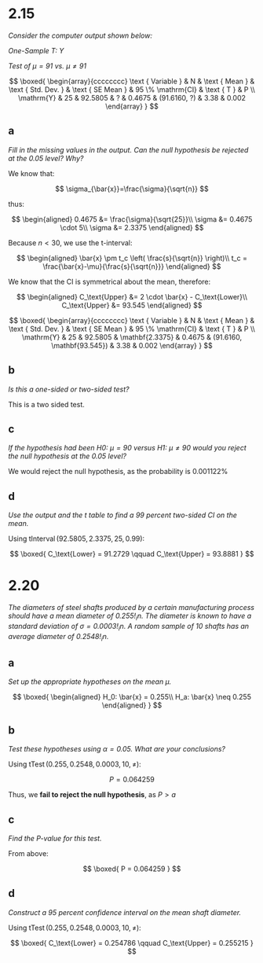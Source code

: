 # 2.15

*Consider the computer output shown below:*

*One-Sample T: $Y$*

*Test of $\mu=91$ vs. $\mu \neq 91$*

$$
\boxed{
\begin{array}{cccccccc}
\text { Variable } & N & \text { Mean } & \text { Std. Dev. } & \text { SE Mean } & 95 \% \mathrm{CI} & \text { T } & P \\
\mathrm{Y} & 25 & 92.5805 & ? & 0.4675 & (91.6160, ?) & 3.38 & 0.002
\end{array}
}
$$

## a

*Fill in the missing values in the output. Can the null hypothesis be rejected at the $0.05$ level? Why?*

We know that:

$$
\sigma_{\bar{x}}=\frac{\sigma}{\sqrt{n}}
$$

thus:

$$
\begin{aligned}
    0.4675 &= \frac{\sigma}{\sqrt{25}}\\
    \sigma &= 0.4675 \cdot 5\\
    \sigma &= 2.3375
\end{aligned}
$$

Because $n<30$, we use the t-interval:

$$
\begin{aligned}
    \bar{x} \pm t_c \left( \frac{s}{\sqrt{n}} \right)\\
    t_c = \frac{\bar{x}-\mu}{\frac{s}{\sqrt{n}}}
\end{aligned}
$$

We know that the CI is symmetrical about the mean, therefore:

$$
\begin{aligned}
    C_\text{Upper} &= 2 \cdot \bar{x} - C_\text{Lower}\\
    C_\text{Upper} &= 93.545
\end{aligned}
$$

$$
\boxed{
\begin{array}{cccccccc}
\text { Variable } & N & \text { Mean } & \text { Std. Dev. } & \text { SE Mean } & 95 \% \mathrm{CI} & \text { T } & P \\
\mathrm{Y} & 25 & 92.5805 & \mathbf{2.3375} & 0.4675 & (91.6160, \mathbf{93.545}) & 3.38 & 0.002
\end{array}
}
$$

## b

*Is this a one-sided or two-sided test?*

This is a two sided test.

## c

*If the hypothesis had been H0: $\mu=90$ versus H1: $\mu \neq 90$ would you reject the null hypothesis at the $0.05$ level?*

We would reject the null hypothesis, as the probability is $0.001122\%$

## d

*Use the output and the t table to find a 99 percent two-sided CI on the mean.*

Using $\operatorname{tInterval}\left(92.5805, 2.3375, 25, 0.99\right)$:

$$
\boxed{
    C_\text{Lower} = 91.2729 \qquad C_\text{Upper} = 93.8881
}
$$

# 2.20

*The diameters of steel shafts produced by a certain manufacturing process should have a mean diameter of $0.255 !_in$. The diameter is known to have a standard deviation of $\sigma=0.0003 !_in$. A random sample of 10 shafts has an average diameter of $0.2548 !_in$.*

## a

*Set up the appropriate hypotheses on the mean $\mu$.*

$$
\boxed{
\begin{aligned}
    H_0: \bar{x} = 0.255\\
    H_a: \bar{x} \neq 0.255
\end{aligned}
}
$$

## b

*Test these hypotheses using $\alpha=0.05$. What are your conclusions?*

Using $\operatorname{tTest}\left( 0.255, 0.2548, 0.0003, 10, \neq \right)$:

$$
    P = 0.064259
$$

Thus, we **fail to reject the null hypothesis**, as $P > a$

## c

*Find the P-value for this test.*

From above:

$$
\boxed{
    P = 0.064259
}
$$

## d

*Construct a 95 percent confidence interval on the mean shaft diameter.*

Using $\operatorname{tTest}\left( 0.255, 0.2548, 0.0003, 10, \neq \right)$:

$$
\boxed{
    C_\text{Lower} = 0.254786 \qquad C_\text{Upper} = 0.255215
}
$$